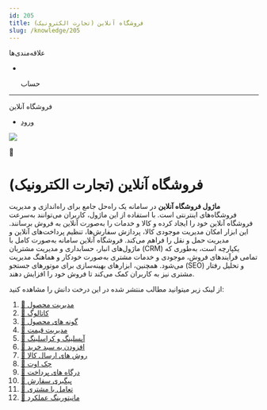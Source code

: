 ```yaml
---
id: 205
title: فروشگاه آنلاین (تجارت الکترونیک)
slug: /knowledge/205
---
```


 
  علاقه‌مندی‌ها
* [​](./205)

  حساب

---

 

فروشگاه آنلاین

- [ورود](/web/login?redirect=/knowledge/article/205)

![](https://odoofarsi.com/web/image/4280?access_token=89cc9cf6-d74d-4516-b206-e02096c5ea4d)

🛒

# فروشگاه آنلاین (تجارت الکترونیک)

**ماژول فروشگاه آنلاین** در سامانه یک راه‌حل جامع برای راه‌اندازی و مدیریت فروشگاه‌های اینترنتی است. با استفاده از این ماژول، کاربران می‌توانند به‌سرعت فروشگاه آنلاین خود را ایجاد کرده و کالا و خدمات را به‌صورت آنلاین به فروش برسانند. این ابزار امکان مدیریت موجودی کالا، پردازش سفارش‌ها، تنظیم پرداخت‌های آنلاین و مدیریت حمل و نقل را فراهم می‌کند. فروشگاه آنلاین سامانه به‌صورت کامل با ماژول‌های انبار، حسابداری و مدیریت مشتریان (CRM) یکپارچه است، به‌طوری که تمامی فرآیندهای فروش، موجودی و خدمات مشتری به‌صورت خودکار و هماهنگ مدیریت می‌شود. همچنین، ابزارهای بهینه‌سازی برای موتورهای جستجو (SEO) و تحلیل رفتار مشتری نیز به کاربران کمک می‌کند تا فروش خود را افزایش دهند.

از لینک زیر میتوانید مطالب منتشر شده در این درخت دانش را مشاهده کنید:

1. [📖 مدیریت محصول](./206)
2. [📖 کاتالوگ](./207)
3. [📖 گونه های محصول](./208)
4. [📖 مدیریت قیمت](./209)
5. [📖 آپسلینگ و کراسلینگ](./210)
6. [📖 افزودن به سبد خرید](./211)
7. [📖 روش های ارسال کالا](./215)
8. [📖 چک اوت](./212)
9. [📖 درگاه های پرداخت](./213)
10. [📖 پیگیری سفارش](./214)
11. [📖 تعامل با مشتری](./216)
12. [📖 مانیتورینگ عملکرد](./217)